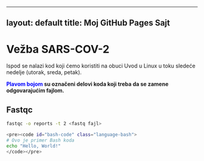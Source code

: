 
---
layout: default
title: Moj GitHub Pages Sajt
---

# Vežba SARS-COV-2

Ispod se nalazi kod koji ćemo koristiti na obuci Uvod u Linux u toku sledeće nedelje (utorak, sreda, petak).

<b> <font color='blue'>Plavom bojom </font> su označeni delovi koda koji treba da se zamene odgovarajućim fajlom. </b>

## Fastqc


```bash
fastqc -o reports -t 2 <fastq fajl>

<pre><code id="bash-code" class="language-bash">
# Ovo je primer Bash koda
echo "Hello, World!"
</code></pre>
